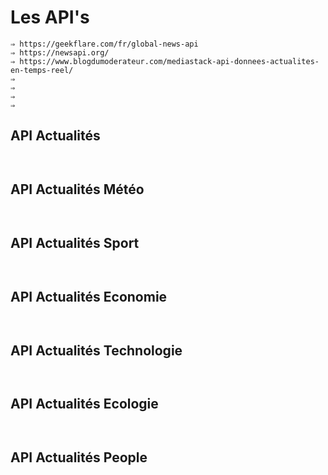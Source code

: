 # Les API's

```
⇒ https://geekflare.com/fr/global-news-api 
⇒ https://newsapi.org/
⇒ https://www.blogdumoderateur.com/mediastack-api-donnees-actualites-en-temps-reel/
⇒ 
⇒ 
⇒ 
⇒ 

```



## API Actualités
```


```


## API Actualités Météo
```


```


## API Actualités Sport
```


```


## API Actualités Economie
```


```


## API Actualités Technologie
```


```


## API Actualités Ecologie
```


```


## API Actualités People
```


```

